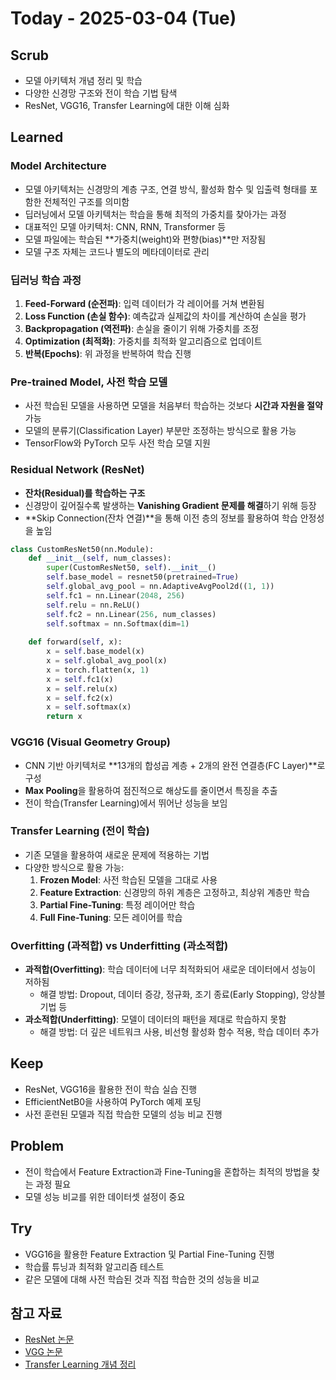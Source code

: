 # Today - 2025-03-04 (Tue)

## Scrub
- 모델 아키텍처 개념 정리 및 학습
- 다양한 신경망 구조와 전이 학습 기법 탐색
- ResNet, VGG16, Transfer Learning에 대한 이해 심화

## Learned

### Model Architecture
- 모델 아키텍처는 신경망의 계층 구조, 연결 방식, 활성화 함수 및 입출력 형태를 포함한 전체적인 구조를 의미함
- 딥러닝에서 모델 아키텍처는 학습을 통해 최적의 가중치를 찾아가는 과정
- 대표적인 모델 아키텍처: CNN, RNN, Transformer 등
- 모델 파일에는 학습된 **가중치(weight)와 편향(bias)**만 저장됨
- 모델 구조 자체는 코드나 별도의 메타데이터로 관리

### 딥러닝 학습 과정
1. **Feed-Forward (순전파)**: 입력 데이터가 각 레이어를 거쳐 변환됨
2. **Loss Function (손실 함수)**: 예측값과 실제값의 차이를 계산하여 손실을 평가
3. **Backpropagation (역전파)**: 손실을 줄이기 위해 가중치를 조정
4. **Optimization (최적화)**: 가중치를 최적화 알고리즘으로 업데이트
5. **반복(Epochs)**: 위 과정을 반복하여 학습 진행

### Pre-trained Model, 사전 학습 모델
- 사전 학습된 모델을 사용하면 모델을 처음부터 학습하는 것보다 **시간과 자원을 절약** 가능
- 모델의 분류기(Classification Layer) 부분만 조정하는 방식으로 활용 가능
- TensorFlow와 PyTorch 모두 사전 학습 모델 지원

### Residual Network (ResNet)
- **잔차(Residual)를 학습하는 구조**
- 신경망이 깊어질수록 발생하는 **Vanishing Gradient 문제를 해결**하기 위해 등장
- **Skip Connection(잔차 연결)**을 통해 이전 층의 정보를 활용하여 학습 안정성을 높임

```python
class CustomResNet50(nn.Module):
    def __init__(self, num_classes):
        super(CustomResNet50, self).__init__()
        self.base_model = resnet50(pretrained=True)
        self.global_avg_pool = nn.AdaptiveAvgPool2d((1, 1))
        self.fc1 = nn.Linear(2048, 256)
        self.relu = nn.ReLU()
        self.fc2 = nn.Linear(256, num_classes)
        self.softmax = nn.Softmax(dim=1)
    
    def forward(self, x):
        x = self.base_model(x)
        x = self.global_avg_pool(x)
        x = torch.flatten(x, 1)
        x = self.fc1(x)
        x = self.relu(x)
        x = self.fc2(x)
        x = self.softmax(x)
        return x
```

### VGG16 (Visual Geometry Group)
- CNN 기반 아키텍처로 **13개의 합성곱 계층 + 2개의 완전 연결층(FC Layer)**로 구성
- **Max Pooling**을 활용하여 점진적으로 해상도를 줄이면서 특징을 추출
- 전이 학습(Transfer Learning)에서 뛰어난 성능을 보임

### Transfer Learning (전이 학습)
- 기존 모델을 활용하여 새로운 문제에 적용하는 기법
- 다양한 방식으로 활용 가능:
  1. **Frozen Model**: 사전 학습된 모델을 그대로 사용
  2. **Feature Extraction**: 신경망의 하위 계층은 고정하고, 최상위 계층만 학습
  3. **Partial Fine-Tuning**: 특정 레이어만 학습
  4. **Full Fine-Tuning**: 모든 레이어를 학습

### Overfitting (과적합) vs Underfitting (과소적합)
- **과적합(Overfitting)**: 학습 데이터에 너무 최적화되어 새로운 데이터에서 성능이 저하됨
  - 해결 방법: Dropout, 데이터 증강, 정규화, 조기 종료(Early Stopping), 앙상블 기법 등
- **과소적합(Underfitting)**: 모델이 데이터의 패턴을 제대로 학습하지 못함
  - 해결 방법: 더 깊은 네트워크 사용, 비선형 활성화 함수 적용, 학습 데이터 추가

## Keep
- ResNet, VGG16을 활용한 전이 학습 실습 진행
- EfficientNetB0을 사용하여 PyTorch 예제 포팅
- 사전 훈련된 모델과 직접 학습한 모델의 성능 비교 진행

## Problem
- 전이 학습에서 Feature Extraction과 Fine-Tuning을 혼합하는 최적의 방법을 찾는 과정 필요
- 모델 성능 비교를 위한 데이터셋 설정이 중요

## Try
- VGG16을 활용한 Feature Extraction 및 Partial Fine-Tuning 진행
- 학습률 튜닝과 최적화 알고리즘 테스트
- 같은 모델에 대해 사전 학습된 것과 직접 학습한 것의 성능을 비교

## 참고 자료
- [ResNet 논문](https://arxiv.org/abs/1512.03385)
- [VGG 논문](https://arxiv.org/abs/1409.1556)
- [Transfer Learning 개념 정리](https://www.tensorflow.org/tutorials/images/transfer_learning)

